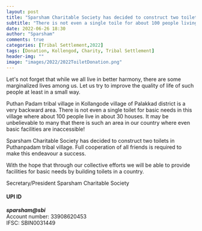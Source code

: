 ```yaml
---
layout: post
title: "Sparsham Charitable Society has decided to construct two toilets in Puthanpadam tribal village."
subtitle: "There is not even a single toile for about 100 people living in this village."
date: 2022-06-26 18:30
author: "Sparsham"
comments: true
categories: [Tribal Settlement,2022]
tags: [Donation, Kollengod, Charity, Tribal Settlement]
header-img: ""
image: "images/2022/2022ToiletDonation.png"
---
```


Let's not forget that while we all live in better harmony, there are some marginalized lives among us. Let us try to improve the quality of life of such people at least in a small way.


Puthan Padam tribal village in Kollangode village of Palakkad district is a very backward area. There is not even a single toilet for basic needs in this village where about 100 people live in about 30 houses. It may be unbelievable to many that there is such an area in our country where even basic facilities are inaccessible!

Sparsham Charitable Society has decided to construct two toilets in Puthanpadam tribal village. Full cooperation of all friends is required to make this endeavour a success.

With the hope that through our collective efforts we will be able to provide facilities for basic needs by building toilets in a country.

Secretary/President
Sparsham Charitable Society

#### UPI ID ####

***sparsham@sbi***<br />
Account number: 33908620453<br />
IFSC: SBIN0031449<br />
